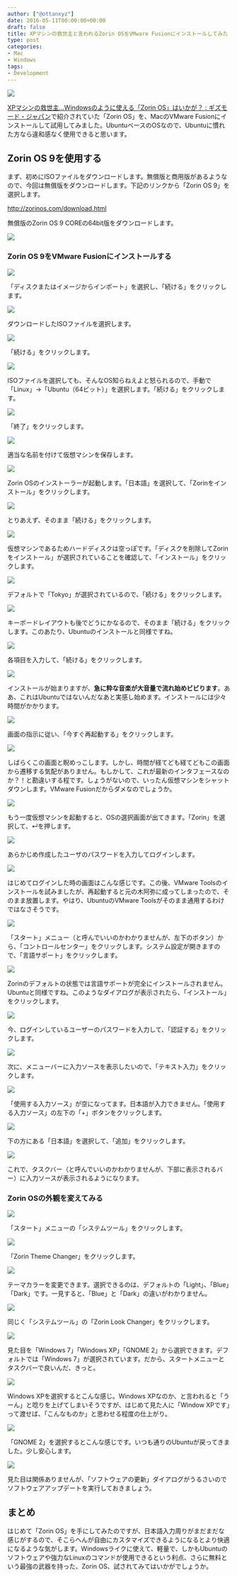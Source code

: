 ```yaml
---
author: ["@ottanxyz"]
date: 2016-05-11T00:00:00+00:00
draft: false
title: XPマシンの救世主と言われるZorin OSをVMware Fusionにインストールしてみた
type: post
categories:
- Mac
- Windows
tags:
- Development
---
```


![](160511-573323819f9e7.png)






[XPマシンの救世主…Windowsのように使える「Zorin OS」はいかが？ : ギズモード・ジャパン](http://www.gizmodo.jp/2016/05/gwxpwindowszorin_os.html)で紹介されていた「Zorin OS」を、MacのVMware Fusionにインストールして試用してみました。UbuntuベースのOSなので、Ubuntuに慣れた方なら違和感なく使用できると思います。





## Zorin OS 9を使用する





まず、初めにISOファイルをダウンロードします。無償版と商用版があるようなので、今回は無償版をダウンロードします。下記のリンクから「Zorin OS 9」を選択します。



http://zorinos.com/download.html



無償版のZorin OS 9 COREの64bit版をダウンロードします。





![](160511-573337741f2a0.png)






### Zorin OS 9をVMware Fusionにインストールする





![](160511-5733238bc82d4.png)






「ディスクまたはイメージからインポート」を選択し、「続ける」をクリックします。





![](160511-5733239214053.png)






ダウンロードしたISOファイルを選択します。





![](160511-573323979c061.png)






「続ける」をクリックします。





![](160511-5733239e6b765.png)






ISOファイルを選択しても、そんなOS知らねえよと怒られるので、手動で「Linux」→「Ubuntu（64ビット）」を選択します。「続ける」をクリックします。





![](160511-573323a4129cb.png)






「終了」をクリックします。





![](160511-573323ab16c8e.png)






適当な名前を付けて仮想マシンを保存します。





![](160511-573323e1a50b1.png)






Zorin OSのインストーラーが起動します。「日本語」を選択して、「Zorinをインストール」をクリックします。





![](160511-573323ee73c46.png)






とりあえず、そのまま「続ける」をクリックします。





![](160511-573323fa6a48e.png)






仮想マシンであるためハードディスクは空っぽです。「ディスクを削除してZorinをインストール」が選択されていることを確認して、「インストール」をクリックします。





![](160511-57332408b44d1.png)






デフォルトで「Tokyo」が選択されているので、「続ける」をクリックします。





![](160511-5733241d448c7.png)






キーボードレイアウトも後でどうにかなるので、そのまま「続ける」をクリックします。このあたり、Ubuntuのインストールと同様ですね。





![](160511-5733242948bcd.png)






各項目を入力して、「続ける」をクリックします。





![](160511-5733243fe06b2.png)






インストールが始まりますが、**急に粋な音楽が大音量で流れ始めビビります**。ああ、これはUbuntuではないんだなあと実感し始めます。インストールには少々時間がかかります。





![](160511-57332e868208c.png)






画面の指示に従い、「今すぐ再起動する」をクリックします。





![](160511-57332e9f8354f.png)






しばらくこの画面と睨めっこします。しかし、時間が経てども経てどもこの画面から遷移する気配がありません。もしかして、これが最新のインタフェースなのか？！と勘違いする程です。しょうがないので、いったん仮想マシンをシャットダウンします。VMware Fusionだからダメなのでしょうか。





![](160511-57332ea8b2b93.png)






もう一度仮想マシンを起動すると、OSの選択画面が出てきます。「Zorin」を選択して、↵を押します。





![](160511-57332eb245610.png)






あらかじめ作成したユーザのパスワードを入力してログインします。





![](160511-57332f6806774.png)






はじめてログインした時の画面はこんな感じです。この後、VMware Toolsのインストールを試みましたが、再起動すると元の木阿弥に成ってしまったので、そのまま放置します。やはり、UbuntuのVMware Toolsがそのまま通用するわけではなさそうです。





![](160511-57332fe2470d9.png)






「スタート」メニュー（と呼んでいいのかわかりませんが、左下のボタン）から、「コントロールセンター」をクリックします。システム設定が開きますので、「言語サポート」をクリックします。





![](160511-57332fe9cba53.png)






Zorinのデフォルトの状態では言語サポートが完全にインストールされません。Ubuntuと同様ですね。このようなダイアログが表示されたら、「インストール」をクリックします。





![](160511-57332ff1bad32.png)






今、ログインしているユーザーのパスワードを入力して、「認証する」をクリックします。





![](160511-57333002a2b4d.png)






次に、メニューバーに入力ソースを表示したいので、「テキスト入力」をクリックします。





![](160511-5733300a355ae.png)






「使用する入力ソース」が空になってます。日本語が入力できません。「使用する入力ソース」の左下の「+」ボタンをクリックします。





![](160511-573330126b566.png)






下の方にある「日本語」を選択して、「追加」をクリックします。





![](160511-5733301991eef.png)






これで、タスクバー（と呼んでいいのかわかりませんが、下部に表示されるバー）に入力ソースが表示されるようになります。





### Zorin OSの外観を変えてみる





![](160511-57333021c6b0f.png)






「スタート」メニューの「システムツール」をクリックします。





![](160511-57333036e7790.png)






「Zorin Theme Changer」をクリックします。





![](160511-5733304d9582e.png)






テーマカラーを変更できます。選択できるのは、デフォルトの「Light」、「Blue」「Dark」です。一見すると、「Blue」と「Dark」の違いがわかりません。





![](160511-57333060e17fa.png)






同じく「システムツール」の「Zorin Look Changer」をクリックします。





![](160511-57333077e114c.png)






見た目を「Windows 7」「Windows XP」「GNOME 2」から選択できます。デフォルトでは「Windows 7」が選択されています。だから、スタートメニューとタスクバーで良いんだ、きっと。





![](160511-57333088841db.png)






Windows XPを選択するとこんな感じ。Windows XPなのか、と言われると「うーん」と唸りを上げてしまいそうですが、はじめて見た人に「Window XPです」って渡せば、「こんなものか」と思わせる程度の仕上がり。





![](160511-573330a2bb5f7.png)






「GNOME 2」を選択するとこんな感じです。いつも通りのUbuntuが戻ってきました。少し安心します。





![](160511-573330ba59ca8.png)






見た目は関係ありませんが、「ソフトウェアの更新」ダイアログがうるさいのでソフトウェアアップデートを実行しておきましょう。





## まとめ





はじめて「Zorin OS」を手にしてみたのですが、日本語入力周りがまだまだな感じがするので、そこらへんが自由にカスタマイズできるようになるとより快適になるような気がします。Windowsライクに使えて、軽量で、しかもUbuntuのソフトウェアや強力なLinuxのコマンドが使用できるという利点、さらに無料という最強の武器を持った、Zorin OS、試されてみてはいかがでしょうか。
